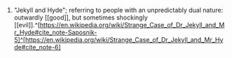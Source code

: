 1. "Jekyll and Hyde"; referring to people with an unpredictably dual nature: outwardly [[good]], but sometimes shockingly [[evil]].^[https://en.wikipedia.org/wiki/Strange_Case_of_Dr_Jekyll_and_Mr_Hyde#cite_note-Saposnik-5]^[https://en.wikipedia.org/wiki/Strange_Case_of_Dr_Jekyll_and_Mr_Hyde#cite_note-6]
